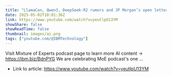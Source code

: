 ```yaml
---
title: "LlamaCon, Qwen3, DeepSeek-R2 rumors and JP Morgan’s open letter on AI"
date: 2025-05-02T10:01:36Z
link: https://www.youtube.com/watch?v=yeutlpU13YM
showShare: false
showReadTime: false
thumbnail: images/ai.png
tags: ["youtube.com/@IBMTechnology"]
---
```

Visit Mixture of Experts podcast page to learn more AI content → https://ibm.biz/BdnPYG We are celebrating MoE podcast's one ...

- Link to article: https://www.youtube.com/watch?v=yeutlpU13YM